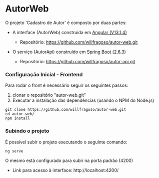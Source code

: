 # AutorWeb

O projeto 'Cadastro de Autor' é composto por duas partes:

- A interface (AutorWeb) construída em [Angular (V13.1.4)](https://angular.io/cli)
	- Repositório: https://github.com/willfragoso/autor-web.git

- O serviço (AutorApi) construído em [Spring Boot (2.6.3)](https://spring.io/projects/spring-boot)
	- Repositório: https://github.com/willfragoso/autor-api.git

### Configuração Inicial - Frontend

Para rodar o front é necessário seguir os seguintes passos:

1) clonar o repositório "autor-web.git"
2) Executar a instalação das dependências (usando o NPM do Node.js)

```shell
git clone https://github.com/willfragoso/autor-web.git
cd autor-web/
npm install
```

### Subindo o projeto

É possível subir o projeto executando o seguinte comando:

```shell
ng serve
```

O mesmo está configurado para subir na porta padrão (4200)

- Link para acesso à interface: http://localhost:4200/
